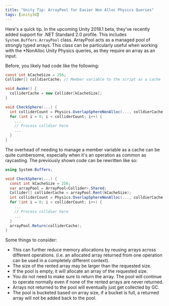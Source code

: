 ```yaml
---
title: "Unity Tip: ArrayPool for Easier Non Alloc Physics Queries"
tags: [unity3d]
---
```


Here's a quick tip. In the upcoming Unity 2018.1 beta, they've recently added
support for .NET Standard 2.0 profile. This includes `System.Buffers.ArrayPool`
class. ArrayPool acts as a managed pool of strongly typed arrays. This class can
be particularly useful when working with the \*NonAlloc Unity Physics queries, as
they require an array as an input.

Before, you likely had code like the following:

```csharp
const int kCacheSize = 256;
Collider[] colldierCache; // Member variable to the script as a cache

void Awake() {
  colliderCache = new Collider[kCacheSize];
}

void CheckSphere(...) {
  int colliderCount = Physics.OverlapSphereNonAlloc(..., colldierCache, ...);
  for (int i = 0; i < colliderCount; i++) {
    ...
    // Process colldier here
    ...
  }
}
```

The overhead of needing to manage a member variable as a cache can be quite
cumbersome, especially when it's an operation as common as raycasting. The
previously shown code can be rewritten like so:

```csharp
using System.Buffers;

void CheckSphere(...) {
  const int kCacheSize = 256;
  var arrayPool = ArrayPool<Collider>.Shared;
  Collider[] colliderCache = arrayPool.Rent(kCacheSize);
  int colliderCount = Physics.OverlapSphereNonAlloc(..., colldierCache, ...);
  for (int i = 0; i < colliderCount; i++) {
    ...
    // Process colldier here
    ...
  }
  arrayPool.Return(colliderCache);
}
```

Some things to consider:

 * This can further reduce memory allocations by reusing arrays across different
   operations. (i.e. an allocated array returned from one operation can be used
   in a completely different context).
 * The size of the rented array may be larger than the requested size.
 * If the pool is empty, it will allocate an array of the requested size.
 * You do not need to make sure to return the array. The pool will continue to
   operate normally even if none of the rented arrays are never returned.
 * Arrays not returned to the pool will eventually just get collected by GC.
 * The pool is bucketed based on array size, if a bucket is full, a returned
   array will not be added back to the pool.
